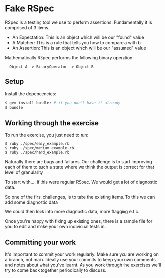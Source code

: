 # Fake RSpec

RSpec is a testing tool we use to perform assertions. Fundamentally it is comprised of 3 items.

- An Expectation: This is an object which will be our "found" value
- A Matcher: This is a rule that tells you how to compare a with b
- An Assertion: This is an object which will be our "assumed" value

Mathematically RSpec performs the following binary operation.

```
  Object A -> BinaryOperator -> Object B
```

## Setup

Install the dependencies:

```bash
$ gem install bundler # if you don't have it already
$ bundle
```

## Working through the exercise

To run the exercise, you just need to run:

```
$ ruby ./spec/easy_example.rb
$ ruby ./spec/medium_example.rb
$ ruby ./spec/hard_example.rb
```

Naturally there are bugs and failures. Our challenge is to start improving each of them to such a state
where we think the output is correct for that level of granularity

To start with.... if this were regular RSpec. We would get a lot of diagnostic data.

So one of the first challenges, is to take the existing items. To this we can add some diagnostic data

We could then look into more diagnostic data, more flagging e.t.c.

Once you're happy with fixing up existing ones, there is a sample file for you to edit and make your own
individual tests in.

## Committing your work

It's important to commit your work regularly. Make sure you are working on a
branch, not main. Ideally use your commits to keep your own
comments and notes about what you've learnt. As you work through the exercises
we'll try to come back together periodically to discuss.
